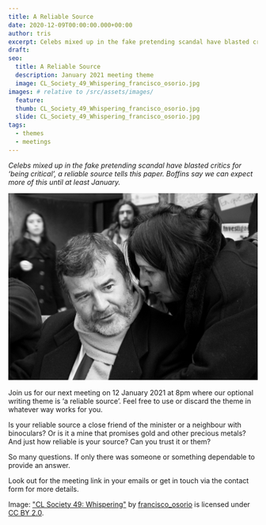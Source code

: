 ```yaml
---
title: A Reliable Source
date: 2020-12-09T00:00:00.000+00:00
author: tris
excerpt: Celebs mixed up in the fake pretending scandal have blasted critics for ‘being critical’, a reliable source tells this paper. Boffins say we can expect more of this until at least January
draft: 
seo:
  title: A Reliable Source
  description: January 2021 meeting theme
  image: CL_Society_49_Whispering_francisco_osorio.jpg
images: # relative to /src/assets/images/
  feature:
  thumb: CL_Society_49_Whispering_francisco_osorio.jpg
  slide: CL_Society_49_Whispering_francisco_osorio.jpg
tags:
  - themes
  - meetings
---
```


_Celebs mixed up in the fake pretending scandal have blasted critics for ‘being critical’, a reliable source tells this paper. Boffins say we can expect more of this until at least January._

![whispering](/src/assets/images/CL_Society_49_Whispering_francisco_osorio.jpg "whispering into an ear")

Join us for our next meeting on 12 January 2021 at 8pm where our optional writing theme is ‘a reliable source’. Feel free to use or discard the theme in whatever way works for you.

Is your reliable source a close friend of the minister or a neighbour with binoculars? Or is it a mine that promises gold and other precious metals? And just how reliable is your source? Can you trust it or them?

So many questions. If only there was someone or something dependable to provide an answer.

Look out for the meeting link in your emails or get in touch via the contact form for more details.

Image: ["CL Society 49: Whispering"](https://www.flickr.com/photos/30330906@N04/5943990307) by [francisco_osorio](https://www.flickr.com/photos/30330906@N04) is licensed under [CC BY 2.0](https://creativecommons.org/licenses/by/2.0/?ref=ccsearch&atype=rich).
